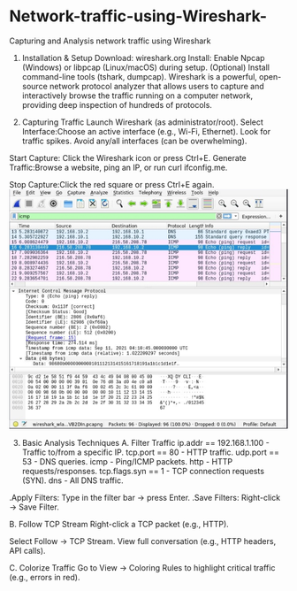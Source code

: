 # Network-traffic-using-Wireshark-
Capturing and Analysis network traffic using Wireshark 
1. Installation & Setup
Download: wireshark.org
Install:
Enable Npcap (Windows) or libpcap (Linux/macOS) during setup.
(Optional) Install command-line tools (tshark, dumpcap).
Wireshark is a powerful, open-source network protocol analyzer that allows users to capture and interactively browse the traffic running on a computer network, providing deep inspection of hundreds of protocols.

2. Capturing Traffic
Launch Wireshark (as administrator/root).
Select Interface:Choose an active interface (e.g., Wi-Fi, Ethernet). Look for  traffic spikes.
Avoid any/all interfaces (can be overwhelming).

Start Capture:
Click the Wireshark icon or press Ctrl+E.
Generate Traffic:Browse a website, ping an IP, or run curl ifconfig.me.

Stop Capture:Click the red square or press Ctrl+E again.
![image alt](https://github.com/Krishna-kali/Network-traffic-using-Wireshark-/blob/d1624ed1c8fde5a5288924a00c86218225d10ea9/Screenshot_2025-08-11-21-40-18-010.png)

3. Basic Analysis Techniques
A. Filter Traffic
ip.addr == 192.168.1.100 -	Traffic to/from a specific IP.
tcp.port == 80 -	HTTP traffic.
udp.port == 53 - DNS queries.
icmp - 	Ping/ICMP packets.
http -	HTTP requests/responses.
tcp.flags.syn == 1 -	TCP connection requests (SYN).
dns -	All DNS traffic.

.Apply Filters: Type in the filter bar → press Enter.
.Save Filters: Right-click → Save Filter.

B. Follow TCP Stream
Right-click a TCP packet (e.g., HTTP).

Select Follow → TCP Stream.
View full conversation (e.g., HTTP headers, API calls).

C. Colorize Traffic
Go to View → Coloring Rules to highlight critical traffic (e.g., errors in red).
